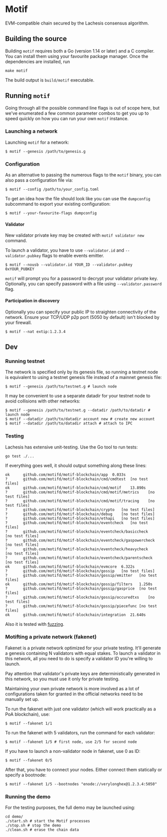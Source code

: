 # Motif 

EVM-compatible chain secured by the Lachesis consensus algorithm.

## Building the source

Building `motif` requires both a Go (version 1.14 or later) and a C compiler. You can install
them using your favourite package manager. Once the dependencies are installed, run

```shell
make motif
```
The build output is ```build/motif``` executable.

## Running `motif`

Going through all the possible command line flags is out of scope here,
but we've enumerated a few common parameter combos to get you up to speed quickly
on how you can run your own `motif` instance.

### Launching a network

Launching `motif` for a network:

```shell
$ motif --genesis /path/to/genesis.g
```

### Configuration

As an alternative to passing the numerous flags to the `motif` binary, you can also pass a
configuration file via:

```shell
$ motif --config /path/to/your_config.toml
```

To get an idea how the file should look like you can use the `dumpconfig` subcommand to
export your existing configuration:

```shell
$ motif --your-favourite-flags dumpconfig
```

#### Validator

New validator private key may be created with `motif validator new` command.

To launch a validator, you have to use `--validator.id` and `--validator.pubkey` flags to enable events emitter.

```shell
$ motif --nousb --validator.id YOUR_ID --validator.pubkey 0xYOUR_PUBKEY
```

`motif` will prompt you for a password to decrypt your validator private key. Optionally, you can
specify password with a file using `--validator.password` flag.

#### Participation in discovery

Optionally you can specify your public IP to straighten connectivity of the network.
Ensure your TCP/UDP p2p port (5050 by default) isn't blocked by your firewall.

```shell
$ motif --nat extip:1.2.3.4
```

## Dev

### Running testnet

The network is specified only by its genesis file, so running a testnet node is equivalent to
using a testnet genesis file instead of a mainnet genesis file:
```shell
$ motif --genesis /path/to/testnet.g # launch node
```

It may be convenient to use a separate datadir for your testnet node to avoid collisions with other networks:
```shell
$ motif --genesis /path/to/testnet.g --datadir /path/to/datadir # launch node
$ motif --datadir /path/to/datadir account new # create new account
$ motif --datadir /path/to/datadir attach # attach to IPC
```

### Testing

Lachesis has extensive unit-testing. Use the Go tool to run tests:
```shell
go test ./...
```

If everything goes well, it should output something along these lines:
```
ok  	github.com/motifd/motif-blockchain/app	0.033s
?   	github.com/motifd/motif-blockchain/cmd/cmdtest	[no test files]
ok  	github.com/motifd/motif-blockchain/cmd/motif	13.890s
?   	github.com/motifd/motif-blockchain/cmd/motif/metrics	[no test files]
?   	github.com/motifd/motif-blockchain/cmd/motif/tracing	[no test files]
?   	github.com/motifd/motif-blockchain/crypto	[no test files]
?   	github.com/motifd/motif-blockchain/debug	[no test files]
?   	github.com/motifd/motif-blockchain/ethapi	[no test files]
?   	github.com/motifd/motif-blockchain/eventcheck	[no test files]
?   	github.com/motifd/motif-blockchain/eventcheck/basiccheck	[no test files]
?   	github.com/motifd/motif-blockchain/eventcheck/gaspowercheck	[no test files]
?   	github.com/motifd/motif-blockchain/eventcheck/heavycheck	[no test files]
?   	github.com/motifd/motif-blockchain/eventcheck/parentscheck	[no test files]
ok  	github.com/motifd/motif-blockchain/evmcore	6.322s
?   	github.com/motifd/motif-blockchain/gossip	[no test files]
?   	github.com/motifd/motif-blockchain/gossip/emitter	[no test files]
ok  	github.com/motifd/motif-blockchain/gossip/filters	1.250s
?   	github.com/motifd/motif-blockchain/gossip/gasprice	[no test files]
?   	github.com/motifd/motif-blockchain/gossip/occuredtxs	[no test files]
?   	github.com/motifd/motif-blockchain/gossip/piecefunc	[no test files]
ok  	github.com/motifd/motif-blockchain/integration	21.640s
```

Also it is tested with [fuzzing](./FUZZING.md).


### Motifting a private network (fakenet)

Fakenet is a private network optimized for your private testing.
It'll generate a genesis containing N validators with equal stakes.
To launch a validator in this network, all you need to do is specify a validator ID you're willing to launch.

Pay attention that validator's private keys are deterministically generated in this network, so you must use it only for private testing.

Maintaining your own private network is more involved as a lot of configurations taken for
granted in the official networks need to be manually set up.

To run the fakenet with just one validator (which will work practically as a PoA blockchain), use:
```shell
$ motif --fakenet 1/1
```

To run the fakenet with 5 validators, run the command for each validator:
```shell
$ motif --fakenet 1/5 # first node, use 2/5 for second node
```

If you have to launch a non-validator node in fakenet, use 0 as ID:
```shell
$ motif --fakenet 0/5
```

After that, you have to connect your nodes. Either connect them statically or specify a bootnode:
```shell
$ motif --fakenet 1/5 --bootnodes "enode://verylonghex@1.2.3.4:5050"
```

### Running the demo

For the testing purposes, the full demo may be launched using:
```shell
cd demo/
./start.sh # start the Motif processes
./stop.sh # stop the demo
./clean.sh # erase the chain data
```

